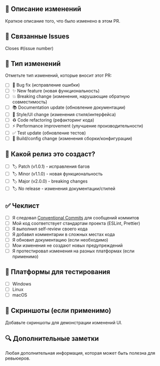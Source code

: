 ## 📝 Описание изменений

Краткое описание того, что было изменено в этом PR.

## 🔗 Связанные Issues

Closes #(issue number)

## 🧪 Тип изменений

Отметьте тип изменений, которые вносит этот PR:

- [ ] 🐛 Bug fix (исправление ошибки)
- [ ] ✨ New feature (новая функциональность)
- [ ] 💥 Breaking change (изменения, нарушающие обратную совместимость)
- [ ] 📚 Documentation update (обновление документации)
- [ ] 🎨 Style/UI change (изменения стиля/интерфейса)
- [ ] ♻️ Code refactoring (рефакторинг кода)
- [ ] ⚡ Performance improvement (улучшение производительности)
- [ ] ✅ Test update (обновление тестов)
- [ ] 🔧 Build/config change (изменения сборки/конфигурации)

## 🚀 Какой релиз это создаст?

- [ ] 🏷️ Patch (v1.0.1) - исправления багов
- [ ] 🏷️ Minor (v1.1.0) - новая функциональность
- [ ] 🏷️ Major (v2.0.0) - breaking changes
- [ ] 🏷️ No release - изменения документации/стилей

## ✅ Чеклист

- [ ] Я следовал [Conventional Commits](../CONVENTIONAL_COMMITS.md) для сообщений коммитов
- [ ] Мой код соответствует стандартам проекта (ESLint, Prettier)
- [ ] Я выполнил self-review своего кода
- [ ] Я добавил комментарии в сложных местах кода
- [ ] Я обновил документацию (если необходимо)
- [ ] Мои изменения не создают новых предупреждений
- [ ] Я протестировал изменения на разных платформах (если применимо)

## 📱 Платформы для тестирования

- [ ] Windows
- [ ] Linux
- [ ] macOS

## 📸 Скриншоты (если применимо)

Добавьте скриншоты для демонстрации изменений UI.

## 🔍 Дополнительные заметки

Любая дополнительная информация, которая может быть полезна для ревьюеров.
